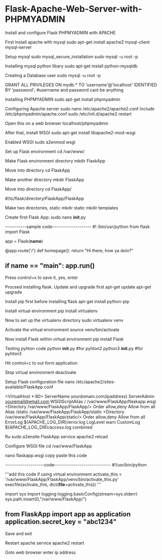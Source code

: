 # Flask-Apache-Web-Server-with-PHPMYADMIN
Install and configure Flask PHPMYADMIN with APACHE

First install apache with mysql
sudo apt-get install apache2 mysql-client mysql-server

Setup mysql
sudo mysql_secure_installation
sudo mysql -u root -p

Installing mysql python libary
sudo apt-get install python-mysqldb

Creating a Database user 
sudo mysql -u root -p

GRANT ALL PRIVILEGES ON mydb.* TO 'username'@'localhost' IDENTIFIED BY 'password';
#username and password cant be anything

Installing PHPMYADMIN
sudo apt-get install phpmyadmin

Configuring Apache server 
sudo nano /etc/apache2/apache2.conf
Include /etc/phpmyadmin/apache.conf
sudo /etc/init.d/apache2 restart

Open this on a web browser
localhost/phpmyadmin​

After that, install WSGI 
sudo apt-get install libapache2-mod-wsgi

Enabled WSGI 
sudo a2enmod wsgi

Set up Flask environment
cd /var/www/

Make Flask environment directory
mkdir FlaskApp

Move into directory
cd FlaskApp

Make another directory
mkdir FlaskApp

Move into directory
cd FlaskApp/

#/to/flask/directory/FlaskApp/FlaskApp

Make two directories, static
mkdir static
mkdir templates

Create first Flask App:
sudo nano __init__.py

-----------sample code--------------------
#! /bin/usr/python
from flask import Flask

app = Flask(__name__)

@app.route('/')
def homepage():
    return "Hi there, how ya doin?"


if __name__ == "__main__":
    app.run()
-------------------------------------------

Press control+x to save it, yes, enter

Proceed installing flask. Update and upgrade first
apt-get update
apt-get upgrade

Install pip first before installing flask
apt-get install python-pip

Install virtual environment
pip install virtualenv

Now to set up the virtualenv directory
sudo virtualenv venv

Activate the virtual environment
source venv/bin/activate

Now install Flask within virtual environment
pip install Flask

Testing pyhton code
python __init__.py #for pyhton2
python3 __init__.py #for pyhton3

Hit control+c to out form application

Stop virtual environment
deactivate

Setup Flask configuration file
nano /etc/apache2/sites-available/FlaskApp.conf

<VirtualHost *:80>
                ServerName yourdomain.com(ipaddress)
                ServerAdmin youremail@email.com
                WSGIScriptAlias / /var/www/FlaskApp/flaskapp.wsgi
                <Directory /var/www/FlaskApp/FlaskApp/>
                        Order allow,deny
                        Allow from all
                </Directory>
                Alias /static /var/www/FlaskApp/FlaskApp/static
                <Directory /var/www/FlaskApp/FlaskApp/static/>
                        Order allow,deny
                        Allow from all
                </Directory>
                ErrorLog ${APACHE_LOG_DIR}/error.log
                LogLevel warn
                CustomLog ${APACHE_LOG_DIR}/access.log combined
</VirtualHost>

Ru
sudo a2ensite FlaskApp
service apache2 reload

Configure WSGI file
cd /var/www/FlaskApp

nano flaskapp.wsgi
copy paste this code

--------------------code-----------------------------
#!/usr/bin/python

'''add this code if using virtual environment
activate_this = '/var/www/FlaskApp/FlaskApp/venv/bin/activate_this.py'
execfile(activate_this, dict(__file__=activate_this))
'''

import sys
import logging
logging.basicConfig(stream=sys.stderr)
sys.path.insert(0,"/var/www/FlaskApp/")

from FlaskApp import app as application
application.secret_key = "abc1234"
-----------------------------------------------------

Save and exit

Restart apache
service apache2 restart


Goto web browser enter ip address
